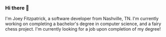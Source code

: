 ### Hi there 👋

I'm Joey Fitzpatrick, a software developer from Nashville, TN.
I'm currently working on completing a bachelor's degree in computer science, and a fairy chess project.
I'm currently looking for a job upon completion of my degree!

<!--
**JoeyFitzpatrick/JoeyFitzpatrick** is a ✨ _special_ ✨ repository because its `README.md` (this file) appears on your GitHub profile.

Here are some ideas to get you started:

- 🔭 I’m currently working on ...
- 🌱 I’m currently learning ...
- 👯 I’m looking to collaborate on ...
- 🤔 I’m looking for help with ...
- 💬 Ask me about ...
- 📫 How to reach me: ...
- 😄 Pronouns: ...
- ⚡ Fun fact: ...
-->
